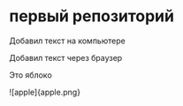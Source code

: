 # первый репозиторий

Добавил текст на компьютере

Добавил текст через браузер

Это яблоко

![apple]{apple.png}
